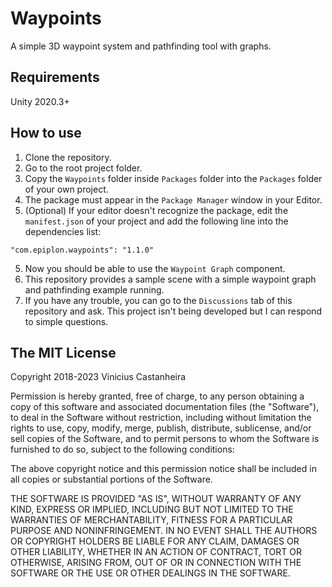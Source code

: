 # Waypoints

A simple 3D waypoint system and pathfinding tool with graphs.

## Requirements

Unity 2020.3+

## How to use

1. Clone the repository.
2. Go to the root project folder.
3. Copy the `Waypoints` folder inside `Packages` folder into the `Packages` folder of your own project.
4. The package must appear in the `Package Manager` window in your Editor.
4. (Optional) If your editor doesn't recognize the package, edit the `manifest.json` of your project and add the following line into the dependencies list:

```"com.epiplon.waypoints": "1.1.0"```

5. Now you should be able to use the `Waypoint Graph` component.
6. This repository provides a sample scene with a simple waypoint graph and pathfinding example running. 
7. If you have any trouble, you can go to the `Discussions` tab of this repository and ask. This project isn't being developed but I can respond to simple questions.


## The MIT License

Copyright 2018-2023 Vinicius Castanheira

Permission is hereby granted, free of charge, to any person obtaining a copy of this software and associated documentation files (the "Software"), to deal in the Software without restriction, including without limitation the rights to use, copy, modify, merge, publish, distribute, sublicense, and/or sell copies of the Software, and to permit persons to whom the Software is furnished to do so, subject to the following conditions:

The above copyright notice and this permission notice shall be included in all copies or substantial portions of the Software.

THE SOFTWARE IS PROVIDED "AS IS", WITHOUT WARRANTY OF ANY KIND, EXPRESS OR IMPLIED, INCLUDING BUT NOT LIMITED TO THE WARRANTIES OF MERCHANTABILITY, FITNESS FOR A PARTICULAR PURPOSE AND NONINFRINGEMENT. IN NO EVENT SHALL THE AUTHORS OR COPYRIGHT HOLDERS BE LIABLE FOR ANY CLAIM, DAMAGES OR OTHER LIABILITY, WHETHER IN AN ACTION OF CONTRACT, TORT OR OTHERWISE, ARISING FROM, OUT OF OR IN CONNECTION WITH THE SOFTWARE OR THE USE OR OTHER DEALINGS IN THE SOFTWARE.
